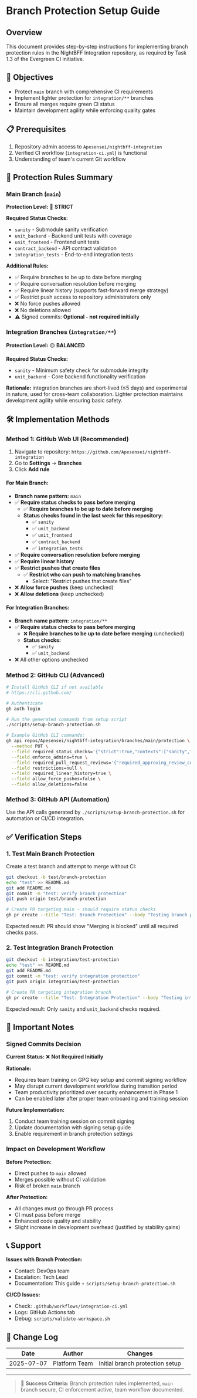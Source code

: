 # Branch Protection Setup Guide

## Overview

This document provides step-by-step instructions for implementing branch protection rules in the NightBFF Integration repository, as required by Task 1.3 of the Evergreen CI initiative.

## 🎯 Objectives

- Protect `main` branch with comprehensive CI requirements
- Implement lighter protection for `integration/**` branches
- Ensure all merges require green CI status
- Maintain development agility while enforcing quality gates

## 📋 Prerequisites

1. Repository admin access to `Apesensei/nightbff-integration`
2. Verified CI workflow (`integration-ci.yml`) is functional
3. Understanding of team's current Git workflow

## 🔐 Protection Rules Summary

### Main Branch (`main`)

**Protection Level:** 🔴 **STRICT**

**Required Status Checks:**

- `sanity` - Submodule sanity verification
- `unit_backend` - Backend unit tests with coverage
- `unit_frontend` - Frontend unit tests
- `contract_backend` - API contract validation
- `integration_tests` - End-to-end integration tests

**Additional Rules:**

- ✅ Require branches to be up to date before merging
- ✅ Require conversation resolution before merging
- ✅ Require linear history (supports fast-forward merge strategy)
- ✅ Restrict push access to repository administrators only
- ❌ No force pushes allowed
- ❌ No deletions allowed
- ⚠️ Signed commits: **Optional - not required initially**

### Integration Branches (`integration/**`)

**Protection Level:** 🟡 **BALANCED**

**Required Status Checks:**

- `sanity` - Minimum safety check for submodule integrity
- `unit_backend` - Core backend functionality verification

**Rationale:** integration branches are short-lived (≤5 days) and experimental in nature, used for cross-team collaboration. Lighter protection maintains development agility while ensuring basic safety.

## 🛠️ Implementation Methods

### Method 1: GitHub Web UI (Recommended)

1. Navigate to repository: `https://github.com/Apesensei/nightbff-integration`
2. Go to **Settings** → **Branches**
3. Click **Add rule**

#### For Main Branch:

- **Branch name pattern:** `main`
- ✅ **Require status checks to pass before merging**
  - ✅ **Require branches to be up to date before merging**
  - **Status checks found in the last week for this repository:**
    - ✅ `sanity`
    - ✅ `unit_backend`
    - ✅ `unit_frontend`
    - ✅ `contract_backend`
    - ✅ `integration_tests`
- ✅ **Require conversation resolution before merging**
- ✅ **Require linear history**
- ✅ **Restrict pushes that create files**
  - ✅ **Restrict who can push to matching branches**
    - Select: "Restrict pushes that create files"
- ❌ **Allow force pushes** (keep unchecked)
- ❌ **Allow deletions** (keep unchecked)

#### For Integration Branches:

- **Branch name pattern:** `integration/**`
- ✅ **Require status checks to pass before merging**
  - ❌ **Require branches to be up to date before merging** (unchecked)
  - **Status checks:**
    - ✅ `sanity`
    - ✅ `unit_backend`
- ❌ All other options unchecked

### Method 2: GitHub CLI (Advanced)

```bash
# Install GitHub CLI if not available
# https://cli.github.com/

# Authenticate
gh auth login

# Run the generated commands from setup script
./scripts/setup-branch-protection.sh

# Example GitHub CLI commands:
gh api repos/Apesensei/nightbff-integration/branches/main/protection \
  --method PUT \
  --field required_status_checks='{"strict":true,"contexts":["sanity","unit_backend","unit_frontend","contract_backend","integration_tests"]}' \
  --field enforce_admins=true \
  --field required_pull_request_reviews='{"required_approving_review_count":1,"dismiss_stale_reviews":true}' \
  --field restrictions=null \
  --field required_linear_history=true \
  --field allow_force_pushes=false \
  --field allow_deletions=false
```

### Method 3: GitHub API (Automation)

Use the API calls generated by `./scripts/setup-branch-protection.sh` for automation or CI/CD integration.

## ✅ Verification Steps

### 1. Test Main Branch Protection

Create a test branch and attempt to merge without CI:

```bash
git checkout -b test/branch-protection
echo "test" >> README.md
git add README.md
git commit -m "test: verify branch protection"
git push origin test/branch-protection

# Create PR targeting main - should require status checks
gh pr create --title "Test: Branch Protection" --body "Testing branch protection rules" --base main
```

Expected result: PR should show "Merging is blocked" until all required checks pass.

### 2. Test Integration Branch Protection

```bash
git checkout -b integration/test-protection
echo "test" >> README.md
git add README.md
git commit -m "test: verify integration protection"
git push origin integration/test-protection

# Create PR targeting integration branch
gh pr create --title "Test: Integration Protection" --body "Testing integration branch protection" --base integration/test-protection
```

Expected result: Only `sanity` and `unit_backend` checks required.

## 🚨 Important Notes

### Signed Commits Decision

**Current Status:** ❌ **Not Required Initially**

**Rationale:**

- Requires team training on GPG key setup and commit signing workflow
- May disrupt current development workflow during transition period
- Team productivity prioritized over security enhancement in Phase 1
- Can be enabled later after proper team onboarding and training session

**Future Implementation:**

1. Conduct team training session on commit signing
2. Update documentation with signing setup guide
3. Enable requirement in branch protection settings

### Impact on Development Workflow

**Before Protection:**

- Direct pushes to `main` allowed
- Merges possible without CI validation
- Risk of broken `main` branch

**After Protection:**

- All changes must go through PR process
- CI must pass before merge
- Enhanced code quality and stability
- Slight increase in development overhead (justified by stability gains)

## 📞 Support

**Issues with Branch Protection:**

- Contact: DevOps team
- Escalation: Tech Lead
- Documentation: This guide + `scripts/setup-branch-protection.sh`

**CI/CD Issues:**

- Check: `.github/workflows/integration-ci.yml`
- Logs: GitHub Actions tab
- Debug: `scripts/validate-workspace.sh`

## 📝 Change Log

| Date       | Author        | Changes                         |
| ---------- | ------------- | ------------------------------- |
| 2025-07-07 | Platform Team | Initial branch protection setup |

---

> 🎯 **Success Criteria:** Branch protection rules implemented, `main` branch secure, CI enforcement active, team workflow documented.
